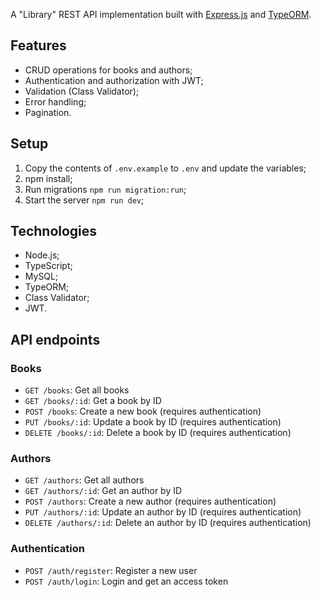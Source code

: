 A "Library" REST API implementation built with [Express.js](http://expressjs.com) and [TypeORM](https://typeorm.io/).

## Features

- CRUD operations for books and authors;
- Authentication and authorization with JWT;
- Validation (Class Validator);
- Error handling;
- Pagination.

## Setup

1. Copy the contents of `.env.example` to `.env` and update the variables;
2. npm install;
3. Run migrations `npm run migration:run`;
4. Start the server `npm run dev`;

## Technologies

- Node.js;
- TypeScript;
- MySQL;
- TypeORM;
- Class Validator;
- JWT.

## API endpoints

### Books

- `GET /books`: Get all books
- `GET /books/:id`: Get a book by ID
- `POST /books`: Create a new book (requires authentication)
- `PUT /books/:id`: Update a book by ID (requires authentication)
- `DELETE /books/:id`: Delete a book by ID (requires authentication)

### Authors

- `GET /authors`: Get all authors
- `GET /authors/:id`: Get an author by ID
- `POST /authors`: Create a new author (requires authentication)
- `PUT /authors/:id`: Update an author by ID (requires authentication)
- `DELETE /authors/:id`: Delete an author by ID (requires authentication)

### Authentication

- `POST /auth/register`: Register a new user
- `POST /auth/login`: Login and get an access token
